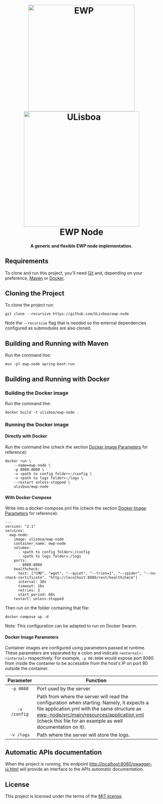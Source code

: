 <h1 align="center">
  <br>
  <a href="https://www.erasmuswithoutpaper.eu/"><img src="https://developers.erasmuswithoutpaper.eu/logo.png" alt="EWP" width="350"></a>
  <a href="https://www.ulisboa.pt/"><img src="https://rem.rc.iseg.ulisboa.pt/img/logo_ulisboa.png" alt="ULisboa" width="380"></a>
    <br>
  EWP Node
  <br>
</h1>

<h4 align="center">A generic and flexible EWP node implementation.</h4>


## Requirements

To clone and run this project, you'll need [Git](https://git-scm.com) and, depending on your preference,
[Maven](https://maven.apache.org/) or [Docker](https://www.docker.com/).

## Cloning the Project

To clone the project run:
```
git clone --recursive https://github.com/ULisboa/ewp-node
```
Note the ```--recursive``` flag that is needed so the external dependencies configured as submodules are also cloned.

## Building and Running with Maven

Run the command line:
```
mvn -pl ewp-node spring-boot:run
```

## Building and Running with Docker

### Building the Docker image

Run the command line:
```
docker build -t ulisboa/ewp-node .
```

### Running the Docker image

#### Directly with Docker

Run the command line (check the section [Docker Image Parameters](#docker-image-parameters) for reference):
```
docker run \
    --name=ewp-node \
    -p 8080:8080 \
    -v <path to config folder>:/config \
    -v <path to logs folder>:/logs \
    --restart unless-stopped \
    ulisboa/ewp-node
```

#### With Docker Compose

Write into a docker-compose.yml file (check the section [Docker Image Parameters](#docker-image-parameters) for reference):
```
---
version: "2.1"
services:
  ewp-node:
    image: ulisboa/ewp-node
    container_name: ewp-node
    volumes:
      - <path to config folder>:/config
      - <path to logs folder>:/logs
    ports:
      - 8080:8080
    healthcheck:
      test: ["CMD", "wget", "--quiet", "--tries=1", "--spider", "--no-check-certificate", "http://localhost:8080/rest/healthcheck"]
      interval: 30s
      timeout: 10s
      retries: 3
      start_period: 60s
    restart: unless-stopped
```

Then run on the folder containing that file:
```
docker-compose up -d
```

Note: This configuration can be adapted to run on Docker Swarm.

#### Docker Image Parameters

Container images are configured using parameters passed at runtime.
These parameters are separated by a colon and indicate ```<external>:<internal>``` respectively.
For example, ```-p 80:8080``` would expose port 8080 from inside the container to be accessible
from the host's IP on port 80 outside the container.


| Parameter | Function |
| :----: | --- |
| `-p 8080` | Port used by the server |
| `-v /config` | Path from where the server will read the configuration when starting. Namely, it expects a file application.yml with the same structure as [ewp-node/src/main/resources/application.yml](ewp-node/src/main/resources/application.yml) (check this file for an example as well documentation on it). |
| `-v /logs` | Path where the server will store the logs. |

## Automatic APIs documentation

When the project is running, the endpoint [http://localhost:8080/swagger-ui.html](http://localhost:8080/swagger-ui.html) 
will provide an interface to the APIs automatic documentation.

## License

This project is licensed under the terms of the [MIT license](LICENSE).